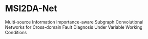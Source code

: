 # MSI2DA-Net
Multi-source Information Importance-aware Subgraph Convolutional Networks for Cross-domain Fault Diagnosis Under Variable Working Conditions
